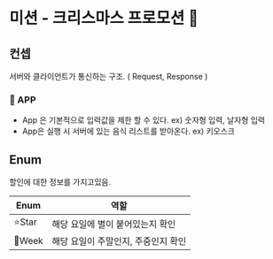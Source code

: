 # 미션 - 크리스마스 프로모션 🌲

## 컨셉

서버와 클라이언트가 통신하는 구조. ( Request, Response )

### 📱 APP

- App 은 기본적으로 입력값을 제한 할 수 있다. ex) 숫자형 입력, 날자형 입력
- App은 실행 시 서버에 있는 음식 리스트를 받아온다. ex) 키오스크


## Enum
할인에 대한 정보를 가지고있음.

| Enum   | 역할                   |
|--------|----------------------|
| ⭐️Star | 해당 요일에 별이 붙어있는지 확인   |
| 📅Week | 해당 요일이 주말인지, 주중인지 확인 |